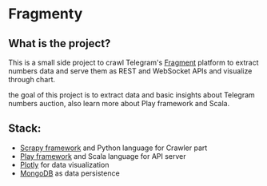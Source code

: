 # Fragmenty

## What is the project?
This is a small side project to crawl Telegram's [Fragment](fragment.com/numbers) platform to extract numbers data and serve them as REST and WebSocket APIs and visualize through chart.

the goal of this project is to extract data and basic insights about Telegram numbers auction, also learn more about Play framework and Scala.

## Stack:
- [Scrapy framework](https://docs.scrapy.org/en/latest/) and Python language for Crawler part
- [Play framework](https://www.playframework.com/documentation/2.8.x/ScalaHome) and Scala language for API server
- [Plotly](https://plotly.com/graphing-libraries/) for data visualization
- [MongoDB](https://www.mongodb.com/docs/) as data persistence
